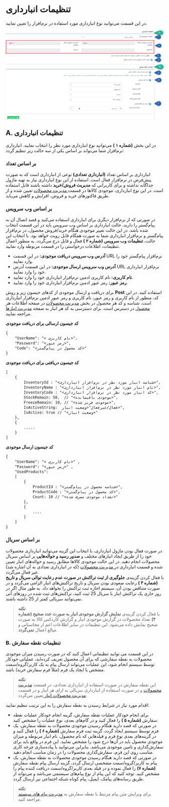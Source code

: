 # تنظیمات انبارداری

در این قسمت می‌توانید نوع انبارداری مورد استفاده در نرم‌افزار را تعیین نمایید.

![تنظیمات انبارداری](Warehousing2.png)

## A. تنظیمات انبارداری
در این بخش **(شماره ۱ )** می‌توانید نوع انبارداری مورد نظر را انتخاب نمایید. انبارداری نرم‌افزار شما می‌تواند بر اساس یکی از سه حالت زیر تنظیم گردد:

### بر اساس تعداد
انبارداری بر اساس تعداد **(انبارداری تعدادی)** نوعی از انبارداری است که به صورت پیش‌فرض در نرم‌افزار فعال است. استفاده از این نوع انبارداری نیاز به تهیه ماژول جداگانه نداشته و برای کاربرانی که **مدیریت فروش/خرید** داشته باشند قابل استفاده است. در این نوع انبارداری، موجودی کالاها در قسمت[ مدیریت محصولات](https://github.com/1stco/PayamGostarDocs/blob/master/Help/Basic-Information/Product-management/Product-management.md) تعیین شده و از طریق فاکتورهای خرید و فروش، افزایش و کاهش می‌یابد.

### بر اساس وب‌ سرویس
در صورتی که از نرم‌افزار دیگری برای انبارداری استفاده می‌کنید و قصد اتصال آن به پیام‌گستر را دارید،‌ حالت انبارداری بر اساس وب‌ سرویس باید در این قسمت انتخاب شده باشد. در این حالت تغییر موجودی هنگام خرید/فروش محصول، در نرم‌افزار پیام‌گستر و نرم‌افزار انبارداری شما به صورت همگام قابل رویت خواهد بود. 
با انتخاب این حالت، **تنظیمات وب سرویس** **(شماره ۲ )** فعال و قابل درج می‌گردد. به منظور اعمال تنظیمات، اطلاعات درخواستی را در قسمت مربوطه وارد نمایید.
- **آدرس وب سرویس دریافت موجودی:** در این قسمت URL نرم‌افزار پیام‌گستر خود را وارد نمایید.
- **آدرس وب سرویس ارسال موجودی:** در این قسمت آدرس URL نرم‌افزار انبارداری خود را وارد نمایید.
- **نام کاربری:** نام کاربری ادمین نرم‌افزار انبارداری خود را وارد نمایید.
- **رمز عبور:** رمز عبور ادمین نرم‌افزار انبارداری خود را وارد نمایید.

برای دریافت و ارسال موجودی از کدهای جیسون زیر و روش **Post** استفاده کنید. در این کد، منظور از نام‌ کاربری و رمز عبور، نام کاربری و رمز عبور ادمین نرم‌افزار انبارداری است. شناسه و کد هر محصول در بخش [مدیریت محصولات](https://github.com/1stco/PayamGostarDocs/blob/master/Help/Basic-Information/Product-management/Product-management.md) در صفحه اطلاعات هر [محصول](https://github.com/1stco/PayamGostarDocs/blob/master/Help/Basic-Information/Product-management/Add-product/Add-product.md) در دسترس است. برای دسترسی به کد هر انبار به صفحه [مدیریت انبارها](https://github.com/1stco/PayamGostarDocs/blob/master/Help/Settings/Warehouse-management/warehouse-new.md) مراجعه نمایید.<br>

**کد جیسون ارسالی برای دریافت موجودی**

```
{
    "UserName": "< نام کاربری>",
    "Password": "<رمز عبور>",
    "Code": "<کد محصول در پیام‌گستر>" 
}
```

**کد جیسون دریافتی برای دریافت موجودی**

```
[
    {
        InventoryId : "<شناسه انبار مورد نظر در نرم‌افزار انبارداری>",
        InventoryName : "<نام انبار مورد نظر در نرم‌افزار انبارداری>",
        InventoryCode : "<کد انبار مورد نظر در نرم‌افزار انبارداری>",
        StockRemain: 50,  // "<موجودی باقیمانده>",
        FreezeRemain: 10, // "<موجودی فریز شده>",
        IsActiveString:  فعال/غیرفعال"<وضعیت انبار>",
        IsActive: true // "<وضعیت انبار>"
    },
    {
        .....
    }
] 
```

**کد جیسون ارسال موجودی**

``` 
{
    "UserName": "< نام کاربری>" ,
    "Password": "<رمز عبور>" ,
    "UsedProducts":
    [
        {
            ProductId : "<شناسه محصول در پیام‌گستر>",
            ProductCode : "<کد محصول در پیام‌گستر>",
            Count: 10 // "<تعداد موجودی مصرف شده>"
        },
        {
            ....
        }
    ] 
}
```

### بر اساس سریال
در صورت فعال بودن ماژول انبارداری، با انتخاب این گزینه می‌توانید انبارداری محصولات خود را از طریق ایجاد انبارهای مختلف و **صدور رسید و حواله‌هایی** بر اساس سریال محصولات انجام دهید. در این حالت موجودی کالاها مطابق رسید و حواله‌های انبار تعیین شده و قسمت انبارداری در[ مدیریت محصولات](https://github.com/1stco/PayamGostarDocs/blob/master/Help/Basic-Information/Product-management/Product-management.md) (که در انبارداری تعدادی به آن اشاره شد) غیر فعال می‌گردد.<br>
با فعال کردن گزینه‌ی **جلوگیری از ثبت تراکنش در صورت عدم رعایت توالی سریال و تاریخ** **(شماره ۳ )** رعایت صعودی بودن سریال و تاریخ تراکنش‌های انبار الزامی می‌گردد و در صورت متناقض بودن آن، سیستم اجازه ثبت تراکنش را نخواهد داد. به طور مثال اگر در روز جاری یک تراکنش انبار با سریال 25 ثبت کنید، تراکنش‌های ثبت شده در روزهای آتی نمی‌توانند سریالی کمتر از 25 داشته باشند.<br>
> **نکته**<br>
> با فعال کردن گزینه‌ی **نمایش گزارش موجودی انبار به صورت عدد صحیح (شماره ۴)** تعداد محصولات در گزارش موجودی انبار و گزارش کاردکس کالا به صورت صحیح نمایش داده می‌شود. این تنظیمات در سایر اطلاعات اعم از محاسباتی و مبالغ اعمال **نمی‌گردد**. <br>

### B. تنظیمات نقطه سفارش

در این قسمت می توانید تنظیماتی اعمال کنید که در صورت رسیدن میزان موجودی محصولات به نقطه سفارشی که برای آن محصول تعریف کرده‌اید، عملیاتی خودکار توسط سیستم انجام شود، این عملیات می‌تواند ارسال پیام به یک کاربر/گروه/سمت مشخص یا ایجاد یک فرم (مثلاً فرم سفارش خرید) باشد.

> **نکته** <br> 
> این نقطه سفارش در صورت استفاده از انبارداری تعدادی، در قسمت [مدیریت محصولات](https://github.com/1stco/PayamGostarDocs/blob/master/Help/Basic-Information/Product-management/Product-management.md) و در صورت استفاده از انبارداری سریالی به ازای هر انبار و در قسمت [مدیریت محصولات انبار ](https://github.com/1stco/PayamGostarDocs/blob/master/Help/Settings/Warehouse-management/manage-mahsool.md) تعیین می‌گردد.<br> 

اقدام مورد نیاز در شرایط رسیدن به نقطه سفارش را به این ترتیب تنظیم نمایید:<br>
- برای انجام خودکار عملیات نقطه سفارش، گزینه انجام خودکار عملیات نقطه سفارش **(شماره ۵ )** را فعال کنید و در گام‌های بعدی، نوع عملیات را مشخص کنید.
- در صورتی که قصد دارید هنگام رسیدن موجودی محصولات به نقطه سفارش، یک فرم توسط سیستم ایجاد گردد، گزینه ثبت فرم سفارش **(شماره ۶ )** را فعال کنید و در گزینه‌های بعدی نوع فرم و فیلدهایی که نام محصول، نام انبار مربوطه و میزان موجودی محصول باید در آن‌ها درج شود را مشخص نمایید. این فرم در واقع باید برای سفارش‌گذاری و تامین موجودی می‌باشد. بنابراین می‌توانید با پیاده‌سازی چرخه کاری مناسب روی این فرم، سفارش‌گذاری محصولات را در زمان مناسب انجام دهید.
- در صورتی که قصد دارید هنگام رسیدن موجودی محصولات به نقطه سفارش، یک پیام به کاربر/گروه/سمت مشخصی ارسال گردد، گزینه ارسال پیام نقطه سفارش **(شماره ۷)** را فعال نموده و در فیلد بعدی کاربر/گروه/سمت دریافت کننده پیام را مشخص کنید. توجه کنید که این پیام از نوع پیام‌های سیستمی می‌باشد و می‌تواند از طریق رسانه‌های پیامک، ایمیل، پیام کوتاه شبکه اجتماعی نیز ارسال گردد.

> **نکته** <br> 
> برای ویرایش متن پیام مرتبط با نقطه سفارش به [مدیریت پیام های سیستم](https://github.com/1stco/PayamGostarDocs/blob/master/Help/Basic-Information/Manage-system-messages/Manage-system-messages.md) مراجعه کنید.



